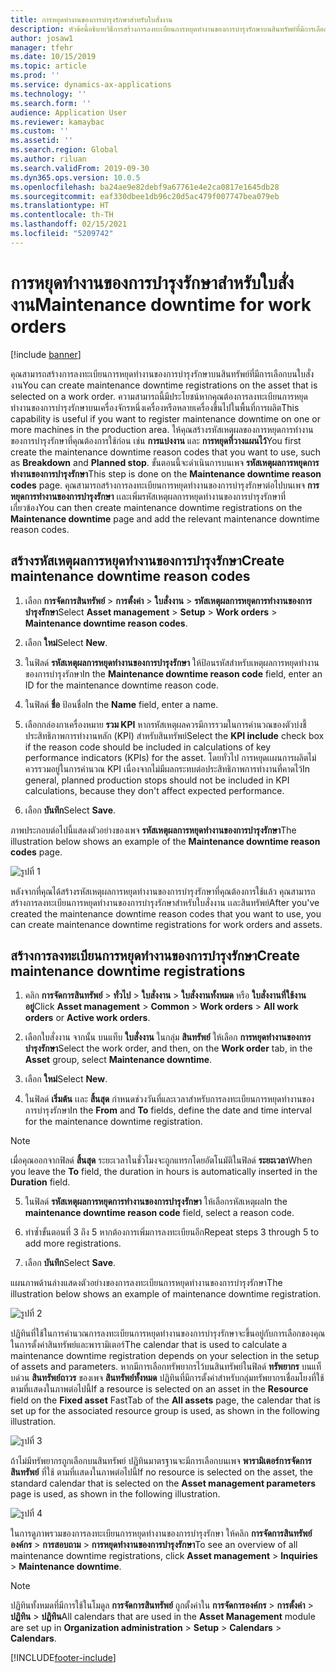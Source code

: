 ```yaml
---
title: การหยุดทำงานของการบำรุงรักษาสำหรับใบสั่งงาน
description: หัวข้อนี้อธิบายวิธีการสร้างการลงทะเบียนการหยุดทำงานของการบำรุงรักษาบนสินทรัพย์ที่มีการเลือกบนใบสั่งงาน
author: josaw1
manager: tfehr
ms.date: 10/15/2019
ms.topic: article
ms.prod: ''
ms.service: dynamics-ax-applications
ms.technology: ''
ms.search.form: ''
audience: Application User
ms.reviewer: kamaybac
ms.custom: ''
ms.assetid: ''
ms.search.region: Global
ms.author: riluan
ms.search.validFrom: 2019-09-30
ms.dyn365.ops.version: 10.0.5
ms.openlocfilehash: ba24ae9e82debf9a67761e4e2ca0817e1645db28
ms.sourcegitcommit: eaf330dbee1db96c20d5ac479f007747bea079eb
ms.translationtype: HT
ms.contentlocale: th-TH
ms.lasthandoff: 02/15/2021
ms.locfileid: "5209742"
---
```

# <a name="maintenance-downtime-for-work-orders"></a><span data-ttu-id="5a29e-103">การหยุดทำงานของการบำรุงรักษาสำหรับใบสั่งงาน</span><span class="sxs-lookup"><span data-stu-id="5a29e-103">Maintenance downtime for work orders</span></span>

[!include [banner](../../includes/banner.md)]


<span data-ttu-id="5a29e-104">คุณสามารถสร้างการลงทะเบียนการหยุดทำงานของการบำรุงรักษาบนสินทรัพย์ที่มีการเลือกบนใบสั่งงาน</span><span class="sxs-lookup"><span data-stu-id="5a29e-104">You can create maintenance downtime registrations on the asset that is selected on a work order.</span></span> <span data-ttu-id="5a29e-105">ความสามารถนี้มีประโยชน์หากคุณต้องการลงทะเบียนการหยุดทำงานของการบำรุงรักษาบนเครื่องจักรหนึ่งเครื่องหรือหลายเครื่องขึ้นไปในพื้นที่การผลิต</span><span class="sxs-lookup"><span data-stu-id="5a29e-105">This capability is useful if you want to register maintenance downtime on one or more machines in the production area.</span></span> <span data-ttu-id="5a29e-106">ให้คุณสร้างรหัสเหตุผลของการหยุดการทำงานของการบำรุงรักษาที่คุณต้องการใช้ก่อน เช่น **การแบ่งงาน** และ **การหยุดที่วางแผนไว้**</span><span class="sxs-lookup"><span data-stu-id="5a29e-106">You first create the maintenance downtime reason codes that you want to use, such as **Breakdown** and **Planned stop**.</span></span> <span data-ttu-id="5a29e-107">ขั้นตอนนี้จะดำเนินการบนเพจ **รหัสเหตุผลการหยุดการทำงานของการบำรุงรักษา**</span><span class="sxs-lookup"><span data-stu-id="5a29e-107">This step is done on the **Maintenance downtime reason codes** page.</span></span> <span data-ttu-id="5a29e-108">คุณสามารถสร้างการลงทะเบียนการหยุดทำงานของการบำรุงรักษาต่อไปบนเพจ **การหยุดการทำงานของการบำรุงรักษา** เเละเพิ่มรหัสเหตุผลการหยุดทำงานของการบำรุงรักษาที่เกี่ยวข้อง</span><span class="sxs-lookup"><span data-stu-id="5a29e-108">You can then create maintenance downtime registrations on the **Maintenance downtime** page and add the relevant maintenance downtime reason codes.</span></span>

## <a name="create-maintenance-downtime-reason-codes"></a><span data-ttu-id="5a29e-109">สร้างรหัสเหตุผลการหยุดทำงานของการบำรุงรักษา</span><span class="sxs-lookup"><span data-stu-id="5a29e-109">Create maintenance downtime reason codes</span></span>

1. <span data-ttu-id="5a29e-110">เลือก **การจัดการสินทรัพย์** > **การตั้งค่า** > **ใบสั่งงาน** > **รหัสเหตุผลการหยุดการทำงานของการบำรุงรักษา**</span><span class="sxs-lookup"><span data-stu-id="5a29e-110">Select **Asset management** > **Setup** > **Work orders** > **Maintenance downtime reason codes**.</span></span>

2. <span data-ttu-id="5a29e-111">เลือก **ใหม่**</span><span class="sxs-lookup"><span data-stu-id="5a29e-111">Select **New**.</span></span>

3. <span data-ttu-id="5a29e-112">ในฟิลด์ **รหัสเหตุผลการหยุดทำงานของการบำรุงรักษา** ให้ป้อนรหัสสำหรับเหตุผลการหยุดทำงานของการบำรุงรักษา</span><span class="sxs-lookup"><span data-stu-id="5a29e-112">In the **Maintenance downtime reason code** field, enter an ID for the maintenance downtime reason code.</span></span>

4. <span data-ttu-id="5a29e-113">ในฟิลด์ **ชื่อ** ป้อนชื่อ</span><span class="sxs-lookup"><span data-stu-id="5a29e-113">In the **Name** field, enter a name.</span></span>

5. <span data-ttu-id="5a29e-114">เลือกกล่องกาเครื่องหมาย **รวม KPI** หากรหัสเหตุผลควรมีการรวมในการคำนวณของตัวบ่งชี้ประสิทธิภาพการทำงานหลัก (KPI) สำหรับสินทรัพย์</span><span class="sxs-lookup"><span data-stu-id="5a29e-114">Select the **KPI include** check box if the reason code should be included in calculations of key performance indicators (KPIs) for the asset.</span></span> <span data-ttu-id="5a29e-115">โดยทั่วไป การหยุดเเผนการผลิตไม่ควรรวมอยู่ในการคำนวณ KPI เนื่องจากไม่มีผลกระทบต่อประสิทธิภาพการทำงานที่คาดไว้</span><span class="sxs-lookup"><span data-stu-id="5a29e-115">In general, planned production stops should not be included in KPI calculations, because they don't affect expected performance.</span></span>

6. <span data-ttu-id="5a29e-116">เลือก **บันทึก**</span><span class="sxs-lookup"><span data-stu-id="5a29e-116">Select **Save**.</span></span>

<span data-ttu-id="5a29e-117">ภาพประกอบต่อไปนี้แสดงตัวอย่างของเพจ **รหัสเหตุผลการหยุดทำงานของการบำรุงรักษา**</span><span class="sxs-lookup"><span data-stu-id="5a29e-117">The illustration below shows an example of the **Maintenance downtime reason codes** page.</span></span>

![รูปที่ 1](media/15-work-orders.png)

<span data-ttu-id="5a29e-119">หลังจากที่คุณได้สร้างรหัสเหตุผลการหยุดทำงานของการบำรุงรักษาที่คุณต้องการใช้แล้ว คุณสามารถสร้างการลงทะเบียนการหยุดทำงานของการบำรุงรักษาสำหรับใบสั่งงาน เเละสินทรัพย์</span><span class="sxs-lookup"><span data-stu-id="5a29e-119">After you've created the maintenance downtime reason codes that you want to use, you can create maintenance downtime registrations for work orders and assets.</span></span>


## <a name="create-maintenance-downtime-registrations"></a><span data-ttu-id="5a29e-120">สร้างการลงทะเบียนการหยุดทำงานของการบำรุงรักษา</span><span class="sxs-lookup"><span data-stu-id="5a29e-120">Create maintenance downtime registrations</span></span>

1. <span data-ttu-id="5a29e-121">คลิก **การจัดการสินทรัพย์** > **ทั่วไป** > **ใบสั่งงาน** > **ใบสั่งงานทั้งหมด** หรือ **ใบสั่งงานที่ใช้งานอยู่**</span><span class="sxs-lookup"><span data-stu-id="5a29e-121">Click **Asset management** > **Common** > **Work orders** > **All work orders** or **Active work orders**.</span></span>

2. <span data-ttu-id="5a29e-122">เลือกใบสั่งงาน จากนั้น บนแท็บ **ใบสั่งงาน** ในกลุ่ม **สินทรัพย์** ให้เลือก **การหยุดทำงานของการบำรุงรักษา**</span><span class="sxs-lookup"><span data-stu-id="5a29e-122">Select the work order, and then, on the **Work order** tab, in the **Asset** group, select **Maintenance downtime**.</span></span>

3. <span data-ttu-id="5a29e-123">เลือก **ใหม่**</span><span class="sxs-lookup"><span data-stu-id="5a29e-123">Select **New**.</span></span>

4. <span data-ttu-id="5a29e-124">ในฟิลด์ **เริ่มต้น** เเละ **สิ้นสุด** กำหนดช่วงวันที่และเวลาสำหรับการลงทะเบียนการหยุดทำงานของการบำรุงรักษา</span><span class="sxs-lookup"><span data-stu-id="5a29e-124">In the **From** and **To** fields, define the date and time interval for the maintenance downtime registration.</span></span>

>[!NOTE]
><span data-ttu-id="5a29e-125">เมื่อคุณออกจากฟิลด์ **สิ้นสุด** ระยะเวลาในชั่วโมงจะถูกแทรกโดยอัตโนมัติในฟิลด์ **ระยะเวลา**</span><span class="sxs-lookup"><span data-stu-id="5a29e-125">When you leave the **To** field, the duration in hours is automatically inserted in the **Duration** field.</span></span>

5. <span data-ttu-id="5a29e-126">ในฟิลด์ **รหัสเหตุผลการหยุดการทำงานของการบำรุงรักษา** ให้เลือกรหัสเหตุผล</span><span class="sxs-lookup"><span data-stu-id="5a29e-126">In the **maintenance downtime reason code** field, select a reason code.</span></span>

6. <span data-ttu-id="5a29e-127">ทำซ้ำขั้นตอนที่ 3 ถึง 5 หากต้องการเพิ่มการลงทะเบียนอีก</span><span class="sxs-lookup"><span data-stu-id="5a29e-127">Repeat steps 3 through 5 to add more registrations.</span></span>

7. <span data-ttu-id="5a29e-128">เลือก **บันทึก**</span><span class="sxs-lookup"><span data-stu-id="5a29e-128">Select **Save**.</span></span>

<span data-ttu-id="5a29e-129">แผนภาพด้านล่างแสดงตัวอย่างของการลงทะเบียนการหยุดทำงานของการบำรุงรักษา</span><span class="sxs-lookup"><span data-stu-id="5a29e-129">The illustration below shows an example of maintenance downtime registration.</span></span>

![รูปที่ 2](media/16-work-orders.png)

<span data-ttu-id="5a29e-131">ปฏิทินที่ใช้ในการคำนวณการลงทะเบียนการหยุดทำงานของการบำรุงรักษาจะขึ้นอยู่กับการเลือกของคุณในการตั้งค่าสินทรัพย์และพารามิเตอร์</span><span class="sxs-lookup"><span data-stu-id="5a29e-131">The calendar that is used to calculate a maintenance downtime registration depends on your selection in the setup of assets and parameters.</span></span> <span data-ttu-id="5a29e-132">หากมีการเลือกทรัพยากรไว้บนสินทรัพย์ในฟิลด์ **ทรัพยากร** บนแท็บด่วน **สินทรัพย์ถาวร** ของเพจ **สินทรัพย์ทั้งหมด** ปฏิทินที่มีการตั้งค่าสำหรับกลุ่มทรัพยากรเชื่อมโยงที่ใช้ ตามที่เเสดงในภาพต่อไปนี้</span><span class="sxs-lookup"><span data-stu-id="5a29e-132">If a resource is selected on an asset in the **Resource** field on the **Fixed asset** FastTab of the **All assets** page, the calendar that is set up for the associated resource group is used, as shown in the following illustration.</span></span>

![รูปที่ 3](media/17-work-orders.png)

<span data-ttu-id="5a29e-134">ถ้าไม่มีทรัพยากรถูกเลือกบนสินทรัพย์ ปฏิทินมาตรฐานจะมีการเลือกบนเพจ **พารามิเตอร์การจัดการสินทรัพย์** ที่ใช้ ตามที่เเสดงในภาพต่อไปนี้</span><span class="sxs-lookup"><span data-stu-id="5a29e-134">If no resource is selected on the asset, the standard calendar that is selected on the **Asset management parameters** page is used, as shown in the following illustration.</span></span>

![รูปที่ 4](media/18-work-orders.png)

<span data-ttu-id="5a29e-136">ในการดูภาพรวมของการลงทะเบียนการหยุดทำงานของการบำรุงรักษา ให้คลิก **การจัดการสินทรัพย์องค์กร** > **การสอบถาม** > **การหยุดทำงานของการบำรุงรักษา**</span><span class="sxs-lookup"><span data-stu-id="5a29e-136">To see an overview of all maintenance downtime registrations, click **Asset management** > **Inquiries** > **Maintenance downtime**.</span></span>

>[!NOTE]
><span data-ttu-id="5a29e-137">ปฏิทินทั้งหมดที่มีการใช้ในโมดูล **การจัดการสินทรัพย์** ถูกตั้งค่าใน **การจัดการองค์กร** > **การตั้งค่า** > **ปฏิทิน** > **ปฏิทิน**</span><span class="sxs-lookup"><span data-stu-id="5a29e-137">All calendars that are used in the **Asset Management** module are set up in **Organization administration** > **Setup** > **Calendars** > **Calendars**.</span></span>



[!INCLUDE[footer-include](../../../includes/footer-banner.md)]